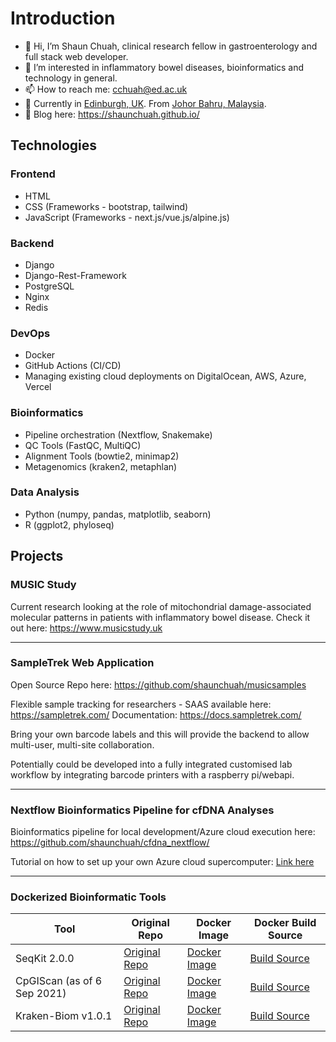# Introduction

- 👋 Hi, I’m Shaun Chuah, clinical research fellow in gastroenterology and full stack web developer.
- 👀 I’m interested in inflammatory bowel diseases, bioinformatics and technology in general.
- 📫 How to reach me: cchuah@ed.ac.uk
- :compass: Currently in [Edinburgh, UK](https://www.google.com/maps/place/Edinburgh/@55.9412515,-3.2403579,13z/data=!3m1!4b1!4m5!3m4!1s0x4887b800a5982623:0x64f2147b7ce71727!8m2!3d55.953252!4d-3.188267). From [Johor Bahru, Malaysia](https://www.google.com/maps/place/Johor+Bahru,+Johor,+Malaysia/@1.5448504,103.5695405,11z/data=!3m1!4b1!4m5!3m4!1s0x31da12c6d36b3a27:0xd5f4b21db593d4f5!8m2!3d1.492659!4d103.7413591).
- :notebook_with_decorative_cover: Blog here: https://shaunchuah.github.io/

## Technologies

### Frontend

- HTML
- CSS (Frameworks - bootstrap, tailwind)
- JavaScript (Frameworks - next.js/vue.js/alpine.js)

### Backend

- Django
- Django-Rest-Framework
- PostgreSQL
- Nginx
- Redis

### DevOps

- Docker
- GitHub Actions (CI/CD)
- Managing existing cloud deployments on DigitalOcean, AWS, Azure, Vercel

### Bioinformatics

- Pipeline orchestration (Nextflow, Snakemake)
- QC Tools (FastQC, MultiQC)
- Alignment Tools (bowtie2, minimap2)
- Metagenomics (kraken2, metaphlan)

### Data Analysis

- Python (numpy, pandas, matplotlib, seaborn)
- R (ggplot2, phyloseq)

## Projects

### MUSIC Study

Current research looking at the role of mitochondrial damage-associated molecular patterns in patients with inflammatory bowel disease. Check it out here: https://www.musicstudy.uk

---

### SampleTrek Web Application

Open Source Repo here: https://github.com/shaunchuah/musicsamples 

Flexible sample tracking for researchers - SAAS available here: https://sampletrek.com/ Documentation: https://docs.sampletrek.com/

Bring your own barcode labels and this will provide the backend to allow multi-user, multi-site collaboration.

Potentially could be developed into a fully integrated customised lab workflow by integrating barcode printers with a raspberry pi/webapi.

---

### Nextflow Bioinformatics Pipeline for cfDNA Analyses

Bioinformatics pipeline for local development/Azure cloud execution here: https://github.com/shaunchuah/cfdna_nextflow/

Tutorial on how to set up your own Azure cloud supercomputer: [Link here](https://shaunchuah.github.io/posts/setting-up-azure-with-nextflow)

---

### Dockerized Bioinformatic Tools

| Tool                        | Original Repo                                             | Docker Image                                                                    | Docker Build Source                                                                                                            |
|-----------------------------|-------------------------------------------------------------|---------------------------------------------------------------------------------|--------------------------------------------------------------------------------------------------------------------------------|
| SeqKit 2.0.0                | [Original Repo](https://github.com/shenwei356/seqkit)     | [Docker Image](https://hub.docker.com/r/shaunchuah/seqkit)                      | [Build Source](https://github.com/shaunchuah/seqkit_docker)                                                             |
| CpGIScan (as of 6 Sep 2021) | [Original Repo](https://github.com/jianzuoyi/CpGIScan)    | [Docker Image](https://hub.docker.com/r/shaunchuah/cpgiscan)                    | [Build Source](https://github.com/shaunchuah/cpgiscan_docker)                                                           |
| Kraken-Biom v1.0.1          | [Original Repo](https://github.com/smdabdoub/kraken-biom) | [Docker Image](https://hub.docker.com/repository/docker/shaunchuah/kraken_biom) | [Build Source](https://github.com/1-gut/kraken-biom) |
